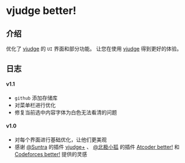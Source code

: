 # vjudge better!

## 介绍
优化了 [vjudge](https://vjudge.net) 的 `UI` 界面和部分功能。
让您在使用 [vjudge](https://vjudge.net) 得到更好的体验。

## 日志

#### v1.1 
- `github` 添加存储库
- 对菜单栏进行优化
- 修复当前选中内容字体为白色无法看清的问题

#### v1.0 
- 对每个界面进行基础优化，让他们更美观
- 感谢 [@Suntra](https://github.com/dffxd-suntra) 的插件 [vjudge+](https://greasyfork.org/zh-CN/scripts/448801-vjudge) 、 [@北极小狐](https://greasyfork.org/zh-CN/users/747162-%E5%8C%97%E6%9E%81%E5%B0%8F%E7%8B%90) 的插件 [Atcoder better!](https://greasyfork.org/zh-CN/scripts/471106-atcoder-better) 和 [Codeforces better!](https://greasyfork.org/zh-CN/scripts/465777-codeforces-better) 提供的灵感
